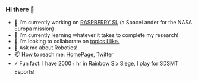 ### Hi there 👋



- 🔭 I’m currently working on [RASPBERRY SI.](https://rb.gy/tgyued) (a SpaceLander for the NASA Europa mission)
- 🌱 I’m currently learning whatever it takes to complete my research!
- 👯 I’m looking to collaborate on [topics I like.](https://sites.google.com/view/abirhossen)
- 💬 Ask me about Robotics!
- 📫 How to reach me: [HomePage](https://sites.google.com/view/abirhossen), [Twitter](https://twitter.com/AbirHossen786)
- ⚡ Fun fact: I have 2000+ hr in Rainbow Six Siege, I play for SDSMT Esports!
<!-- 🤔 I’m looking for help with ...-->
<!-- 😄 Pronouns: ...-->
